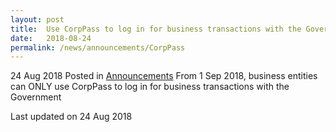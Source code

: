 ```yaml
---
layout: post
title:  Use CorpPass to log in for business transactions with the Government
date:   2018-08-24
permalink: /news/announcements/CorpPass
---
```


24 Aug 2018 Posted in [Announcements](/news/announcements) 
From 1 Sep 2018, business entities can ONLY use CorpPass to log in for business transactions with the Government


<p class="right-side-updated">Last updated on 24 Aug 2018</p>
